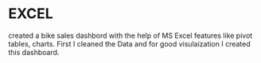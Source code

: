 # EXCEL
created a bike sales dashbord with the help of MS Excel features like pivot tables, charts.
First I cleaned the Data and for good visulaization I created this dashboard.
